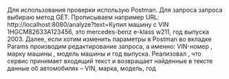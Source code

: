 Для использования проверки использую Postman. Для запроса запроса выбираю метод GET. Прописываем например URL:  http://localhost:8080/analyze?text=Купил машину с VIN 1HGCM82633A123456, это mercedes-benz e-klass w211, год выпуска 2003. Далее, если хотим изменить параметры в Postman во вкладке Params производим редактирование запроса, а именно: VIN-номер , марку машины , модель машины и год выпуска. Реализовал , что сервис принимает входящий текст и возвращает найденные в тексте данные об автомобилях – VIN, марка, модель, год
